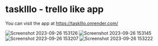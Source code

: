 # tasklllo - trello like app 
You can visit the app at https://tasklllo.onrender.com/



![Screenshot 2023-09-26 153126](https://github.com/danielkr1324/tasklllo/assets/110911936/942c6218-c6a9-4996-830a-1088c88c9ad3)
![Screenshot 2023-09-26 153145](https://github.com/danielkr1324/tasklllo/assets/110911936/9082b124-9ccf-44cb-9bf7-f8bea5cbaa90)
![Screenshot 2023-09-26 153207](https://github.com/danielkr1324/tasklllo/assets/110911936/3836d639-2d20-4013-b549-5d510ce12be0)
![Screenshot 2023-09-26 153222](https://github.com/danielkr1324/tasklllo/assets/110911936/89c63273-3214-4b9c-a9b5-f0ab7fcb44d6)
